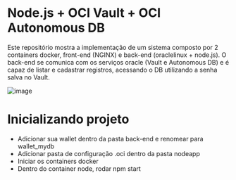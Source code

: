 # Node.js + OCI Vault + OCI Autonomous DB

Este repositório mostra a implementação de um sistema composto por 2 containers docker, front-end (NGINX) e back-end (oraclelinux + node.js). O back-end se comunica com os serviços oracle (Vault e Autonomous DB) e é capaz de listar e cadastrar registros, acessando o DB utilizando a senha salva no Vault.

![image](https://github.com/MarceloPreis/nodejs-autonomous/assets/91762820/39e44f85-87ae-4792-be0c-e27105d48c03)

# Inicializando projeto

- Adicionar sua wallet dentro da pasta back-end e renomear para wallet_mydb
- Adicionar pasta de configuração .oci dentro da pasta nodeapp
- Iniciar os containers docker
- Dentro do container node, rodar npm start
